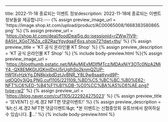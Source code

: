 ---
title: 2022-11-18 종료되는 이벤트 정보description: 2022-11-18에 종료되는 이벤트 정보들을 제공합니다.---
{% assign preview_image_url = 'https:&#x2F;&#x2F;image.shop.kt.com&#x2F;upload&#x2F;product&#x2F;AC00065008&#x2F;1668383580865.png' %}
{% assign preview_url = 'https://shop.kt.com/deal/foodDeal5g.do;jsessionid=rZWw7IV9-8A5H_XGoT76Zq_cBZRazYgydgaiF6xs.shop72?dwt=thu' %}
{% assign preview_title = 'KT 공식 온라인몰 KT Shop' %}
{% assign preview_description = 'KT 공식 온라인몰 KT Shop' %}
{% include body-preview.html %}{% assign preview_image_url = 'https://blogthumb.pstatic.net/MjAyMjExMDlfMTcz/MDAxNjY3OTc0NzA2MjY4.-QX8EMKGtJGKmIDnU5rUglhSp2knmQZUP-hW1XyHzkYg.DN8kixbdDztJvBNR_Y8L9w8saattyyd9P-udOQ0y3iQg.PNG.cuf1105/221109_%BD%C5.%BC%BC.%B0%E62-NFT%C6%ED-%B4%F1%B1%DB-%C0%CC%BA%A5%C6%AE.png?type=w2' %}
{% assign preview_url = 'https://blog.naver.com/cuf1105/222924275023' %}
{% assign preview_title = '[EVENT] 신.세.경2 NFT편 댓글이벤트!' %}
{% assign preview_description = '&amp;lt;신.세.경2 NFT편 댓글이벤트!&amp;gt; *본 이벤트는 신협중앙회 유튜브에서 참여하실 수 있습니다. 📣...' %}
{% include body-preview.html %}